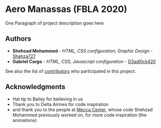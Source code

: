 # Aero Manassas (FBLA 2020)

One Paragraph of project description goes here

## Authors

* **Shehzad Mohammed** - *HTML, CSS configuration; Graphic Design* - [Shahza727](https://github.com/Shahza727)
* **Gabriel Cargo** - *HTML, CSS, Javascript configuration* - [D3adl0ck420](https://github.com/D3adl0ck420)

See also the list of [contributors](https://github.com/Shahza727/AeroManassas-FBLA/graphs/contributors) who participated in this project.

## Acknowledgments

* Hat tip to Bailey for believing in us
* Thank you to Delta Airines for code inspiration
* and thank you to the people at [Mecca Center](https://meccacenter.com), whose code Shehzad Mohammed previously worked on, for more code inspiration (the animations)
